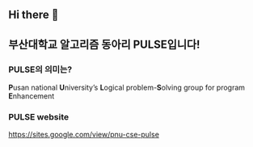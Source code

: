 ## Hi there 👋

## 부산대학교 알고리즘 동아리 PULSE입니다!

### PULSE의 의미는?
**P**usan national **U**niversity’s **L**ogical problem-**S**olving group for program **E**nhancement

### PULSE website
https://sites.google.com/view/pnu-cse-pulse
